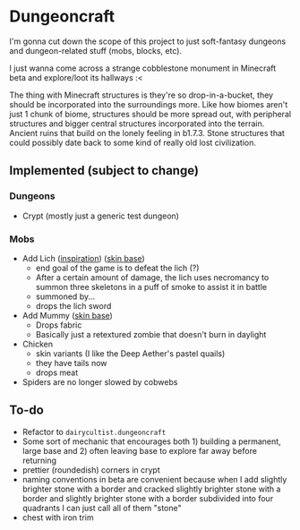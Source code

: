 # Dungeoncraft

I'm gonna cut down the scope of this project to just soft-fantasy dungeons and dungeon-related stuff (mobs, blocks, etc).

I just wanna come across a strange cobblestone monument in Minecraft beta and explore/loot its hallways :<

The thing with Minecraft structures is they're so drop-in-a-bucket, they should be incorporated into the surroundings more.
Like how biomes aren't just 1 chunk of biome, structures should be more spread out, with peripheral structures and bigger
central structures incorporated into the terrain. Ancient ruins that build on the lonely feeling in b1.7.3.
Stone structures that could possibly date back to some kind of really old lost civilization.

## Implemented (subject to change)

### Dungeons

- Crypt (mostly just a generic test dungeon)

### Mobs

- Add Lich ([inspiration](https://the-grimoire-of-gaia.fandom.com/wiki/Bone_Knight)) ([skin base](https://namemc.com/skin/adcc6eab0088f51e))
  - end goal of the game is to defeat the lich (?)
  - After a certain amount of damage, the lich uses necromancy to summon three skeletons in a puff of smoke to assist it in battle
  - summoned by...
  - drops the lich sword
- Add Mummy ([skin base](https://www.minecraftskins.com/skin/22900078/mummy/))
  - Drops fabric
  - Basically just a retextured zombie that doesn't burn in daylight
- Chicken
  - skin variants (I like the Deep Aether's pastel quails)
  - they have tails now
  - drops meat
- Spiders are no longer slowed by cobwebs

## To-do

- Refactor to `dairycultist.dungeoncraft`
- Some sort of mechanic that encourages both 1) building a permanent, large base and 2) often leaving base to explore far away before returning
- prettier (roundedish) corners in crypt
- naming conventions in beta are convenient because when I add slightly brighter stone with a border and cracked slightly brighter stone with a border and slightly brighter stone with a border subdivided into four quadrants I can just call all of them "stone"
- chest with iron trim